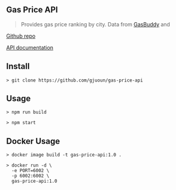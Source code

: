 ## Gas Price API

> Provides gas price ranking by city. Data from [GasBuddy](https://www.gasbuddy.com/) and 

[Github repo](https://github.com/gjuoun/gas-price-api)

[API documentation](https://stoplight.io/p/docs/gh/gjuoun/gas-price-api)

## Install

    > git clone https://github.com/gjuoun/gas-price-api

## Usage

    > npm run build

    > npm start

## Docker Usage

    > docker image build -t gas-price-api:1.0 .

    > docker run -d \
      -e PORT=6002 \
      -p 6002:6002 \
      gas-price-api:1.0


